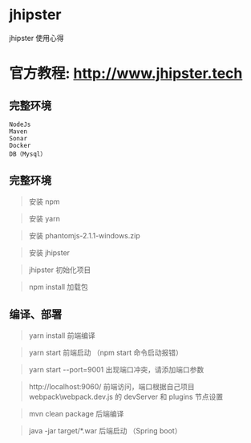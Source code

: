 # jhipster
jhipster 使用心得

# 官方教程: http://www.jhipster.tech

## 完整环境
~~~
NodeJs
Maven
Sonar
Docker
DB（Mysql）
~~~

## 完整环境

> 安装 npm

> 安装 yarn

> 安装 phantomjs-2.1.1-windows.zip

> 安装 jhipster

> jhipster 初始化项目

> npm install 加载包

## 编译、部署

> yarn install 前端编译

> yarn start 前端启动 （npm start 命令启动报错）

> yarn start --port=9001 出现端口冲突，请添加端口参数

> http://localhost:9060/ 前端访问，端口根据自己项目 webpack\webpack.dev.js 的 devServer 和 plugins 节点设置  

> mvn clean package 后端编译

> java -jar target/*.war 后端启动 （Spring boot）



